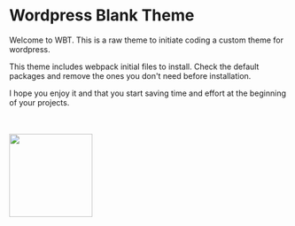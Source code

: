 # Wordpress Blank Theme
Welcome to WBT. This is a raw theme to initiate coding a custom theme for wordpress.

This theme includes webpack initial files to install. Check the default packages and remove the ones you don't need before installation.

I hope you enjoy it and that you start saving time and effort at the beginning of your projects.

<br><br>
<img src="https://media1.tenor.com/images/d6fcd41b8522f719964a946b18367d27/tenor.gif?itemid=12626969" width="150" height="auto">
